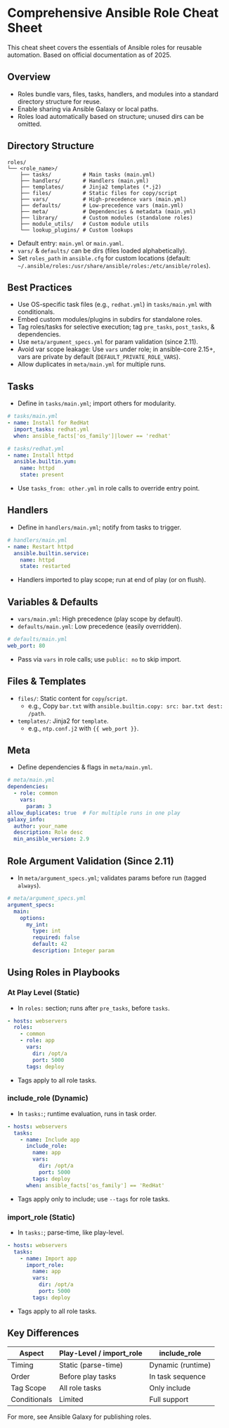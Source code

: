 # Comprehensive Ansible Role Cheat Sheet

This cheat sheet covers the essentials of Ansible roles for reusable automation. Based on official documentation as of 2025.

## Overview
- Roles bundle vars, files, tasks, handlers, and modules into a standard directory structure for reuse.
- Enable sharing via Ansible Galaxy or local paths.
- Roles load automatically based on structure; unused dirs can be omitted.

## Directory Structure
```
roles/
└── <role_name>/
    ├── tasks/          # Main tasks (main.yml)
    ├── handlers/       # Handlers (main.yml)
    ├── templates/      # Jinja2 templates (*.j2)
    ├── files/          # Static files for copy/script
    ├── vars/           # High-precedence vars (main.yml)
    ├── defaults/       # Low-precedence vars (main.yml)
    ├── meta/           # Dependencies & metadata (main.yml)
    ├── library/        # Custom modules (standalone roles)
    ├── module_utils/   # Custom module utils
    └── lookup_plugins/ # Custom lookups
```
- Default entry: `main.yml` or `main.yaml`.
- `vars/` & `defaults/` can be dirs (files loaded alphabetically).
- Set `roles_path` in `ansible.cfg` for custom locations (default: `~/.ansible/roles:/usr/share/ansible/roles:/etc/ansible/roles`).

## Best Practices
- Use OS-specific task files (e.g., `redhat.yml`) in `tasks/main.yml` with conditionals.
- Embed custom modules/plugins in subdirs for standalone roles.
- Tag roles/tasks for selective execution; tag `pre_tasks`, `post_tasks`, & dependencies.
- Use `meta/argument_specs.yml` for param validation (since 2.11).
- Avoid var scope leakage: Use `vars` under role; in ansible-core 2.15+, vars are private by default (`DEFAULT_PRIVATE_ROLE_VARS`).
- Allow duplicates in `meta/main.yml` for multiple runs.

## Tasks
- Define in `tasks/main.yml`; import others for modularity.
```yaml
# tasks/main.yml
- name: Install for RedHat
  import_tasks: redhat.yml
  when: ansible_facts['os_family']|lower == 'redhat'

# tasks/redhat.yml
- name: Install httpd
  ansible.builtin.yum:
    name: httpd
    state: present
```
- Use `tasks_from: other.yml` in role calls to override entry point.

## Handlers
- Define in `handlers/main.yml`; notify from tasks to trigger.
```yaml
# handlers/main.yml
- name: Restart httpd
  ansible.builtin.service:
    name: httpd
    state: restarted
```
- Handlers imported to play scope; run at end of play (or on flush).

## Variables & Defaults
- `vars/main.yml`: High precedence (play scope by default).
- `defaults/main.yml`: Low precedence (easily overridden).
```yaml
# defaults/main.yml
web_port: 80
```
- Pass via `vars` in role calls; use `public: no` to skip import.

## Files & Templates
- `files/`: Static content for `copy`/`script`.
  - e.g., Copy `bar.txt` with `ansible.builtin.copy: src: bar.txt dest: /path`.
- `templates/`: Jinja2 for `template`.
  - e.g., `ntp.conf.j2` with `{{ web_port }}`.

## Meta
- Define dependencies & flags in `meta/main.yml`.
```yaml
# meta/main.yml
dependencies:
  - role: common
    vars:
      param: 3
allow_duplicates: true  # For multiple runs in one play
galaxy_info:
  author: your_name
  description: Role desc
  min_ansible_version: 2.9
```

## Role Argument Validation (Since 2.11)
- In `meta/argument_specs.yml`; validates params before run (tagged `always`).
```yaml
# meta/argument_specs.yml
argument_specs:
  main:
    options:
      my_int:
        type: int
        required: false
        default: 42
        description: Integer param
```

## Using Roles in Playbooks

### At Play Level (Static)
- In `roles:` section; runs after `pre_tasks`, before `tasks`.
```yaml
- hosts: webservers
  roles:
    - common
    - role: app
      vars:
        dir: /opt/a
        port: 5000
      tags: deploy
```
- Tags apply to all role tasks.

### include_role (Dynamic)
- In `tasks:`; runtime evaluation, runs in task order.
```yaml
- hosts: webservers
  tasks:
    - name: Include app
      include_role:
        name: app
        vars:
          dir: /opt/a
          port: 5000
        tags: deploy
      when: ansible_facts['os_family'] == 'RedHat'
```
- Tags apply only to include; use `--tags` for role tasks.

### import_role (Static)
- In `tasks:`; parse-time, like play-level.
```yaml
- hosts: webservers
  tasks:
    - name: Import app
      import_role:
        name: app
        vars:
          dir: /opt/a
          port: 5000
        tags: deploy
```
- Tags apply to all role tasks.

## Key Differences
| Aspect          | Play-Level / import_role | include_role     |
|-----------------|---------------------------|------------------|
| Timing         | Static (parse-time)      | Dynamic (runtime)|
| Order          | Before play tasks        | In task sequence |
| Tag Scope      | All role tasks           | Only include     |
| Conditionals   | Limited                  | Full support     |

For more, see Ansible Galaxy for publishing roles.

